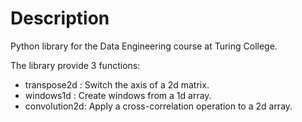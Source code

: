 # Description

Python library for the Data Engineering course at Turing College.

The library provide 3 functions:

* transpose2d : Switch the axis of a 2d matrix.
* windows1d : Create windows from a 1d array.
* convolution2d: Apply a cross-correlation operation to a 2d array.